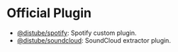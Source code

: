 # Official Plugin
- [@distube/spotify](https://www.npmjs.com/package/@distube/spotify): Spotify custom plugin.
- [@distube/soundcloud](https://www.npmjs.com/package/@distube/soundcloud): SoundCloud extractor plugin.